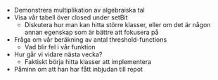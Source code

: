 - Demonstrera multiplikation av algebraiska tal
- Visa vår tabell över closed under setBit
	- Diskutera hur man kan hitta större klasser, eller om det är någon annan egenskap som är bättre att fokusera på
- Fråga om vår beräkning av antal threshold-functions
	- Vad blir fel i vår funktion
- Hur går vi vidare nästa vecka?
	- Faktiskt börja hitta klasser att implementera
- Påminn om att han har fått inbjudan till repot